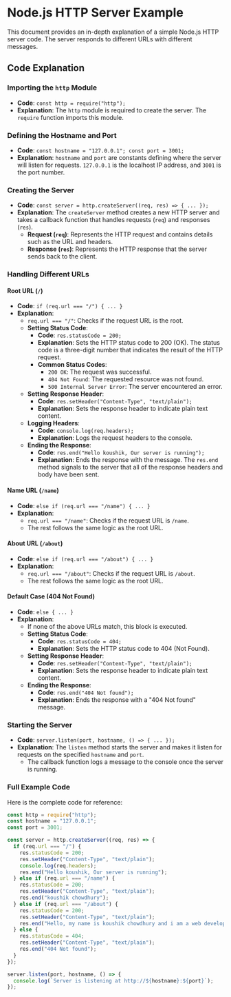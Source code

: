 # Node.js HTTP Server Example

This document provides an in-depth explanation of a simple Node.js HTTP server code. The server responds to different URLs with different messages.

## Code Explanation

### Importing the `http` Module

- **Code**: `const http = require("http");`
- **Explanation**: The `http` module is required to create the server. The `require` function imports this module.

### Defining the Hostname and Port

- **Code**: `const hostname = "127.0.0.1"; const port = 3001;`
- **Explanation**: `hostname` and `port` are constants defining where the server will listen for requests. `127.0.0.1` is the localhost IP address, and `3001` is the port number.

### Creating the Server

- **Code**: `const server = http.createServer((req, res) => { ... });`
- **Explanation**: The `createServer` method creates a new HTTP server and takes a callback function that handles requests (`req`) and responses (`res`).
  - **Request (`req`)**: Represents the HTTP request and contains details such as the URL and headers.
  - **Response (`res`)**: Represents the HTTP response that the server sends back to the client.

### Handling Different URLs

#### Root URL (`/`)

- **Code**: `if (req.url === "/") { ... }`
- **Explanation**:
  - `req.url === "/"`: Checks if the request URL is the root.
  - **Setting Status Code**:
    - **Code**: `res.statusCode = 200;`
    - **Explanation**: Sets the HTTP status code to 200 (OK). The status code is a three-digit number that indicates the result of the HTTP request.
    - **Common Status Codes**:
      - `200 OK`: The request was successful.
      - `404 Not Found`: The requested resource was not found.
      - `500 Internal Server Error`: The server encountered an error.
  - **Setting Response Header**:
    - **Code**: `res.setHeader("Content-Type", "text/plain");`
    - **Explanation**: Sets the response header to indicate plain text content.
  - **Logging Headers**:
    - **Code**: `console.log(req.headers);`
    - **Explanation**: Logs the request headers to the console.
  - **Ending the Response**:
    - **Code**: `res.end("Hello koushik, Our server is running");`
    - **Explanation**: Ends the response with the message. The `res.end` method signals to the server that all of the response headers and body have been sent.

#### Name URL (`/name`)

- **Code**: `else if (req.url === "/name") { ... }`
- **Explanation**:
  - `req.url === "/name"`: Checks if the request URL is `/name`.
  - The rest follows the same logic as the root URL.

#### About URL (`/about`)

- **Code**: `else if (req.url === "/about") { ... }`
- **Explanation**:
  - `req.url === "/about"`: Checks if the request URL is `/about`.
  - The rest follows the same logic as the root URL.

#### Default Case (404 Not Found)

- **Code**: `else { ... }`
- **Explanation**:
  - If none of the above URLs match, this block is executed.
  - **Setting Status Code**:
    - **Code**: `res.statusCode = 404;`
    - **Explanation**: Sets the HTTP status code to 404 (Not Found).
  - **Setting Response Header**:
    - **Code**: `res.setHeader("Content-Type", "text/plain");`
    - **Explanation**: Sets the response header to indicate plain text content.
  - **Ending the Response**:
    - **Code**: `res.end("404 Not found");`
    - **Explanation**: Ends the response with a "404 Not found" message.

### Starting the Server

- **Code**: `server.listen(port, hostname, () => { ... });`
- **Explanation**: The `listen` method starts the server and makes it listen for requests on the specified `hostname` and `port`.
  - The callback function logs a message to the console once the server is running.

### Full Example Code

Here is the complete code for reference:

```javascript
const http = require("http");
const hostname = "127.0.0.1";
const port = 3001;

const server = http.createServer((req, res) => {
  if (req.url === "/") {
    res.statusCode = 200;
    res.setHeader("Content-Type", "text/plain");
    console.log(req.headers);
    res.end("Hello koushik, Our server is running");
  } else if (req.url === "/name") {
    res.statusCode = 200;
    res.setHeader("Content-Type", "text/plain");
    res.end("koushik chowdhury");
  } else if (req.url === "/about") {
    res.statusCode = 200;
    res.setHeader("Content-Type", "text/plain");
    res.end("Hello, my name is koushik chowdhury and i am a web developer.");
  } else {
    res.statusCode = 404;
    res.setHeader("Content-Type", "text/plain");
    res.end("404 Not found");
  }
});

server.listen(port, hostname, () => {
  console.log(`Server is listening at http://${hostname}:${port}`);
});
